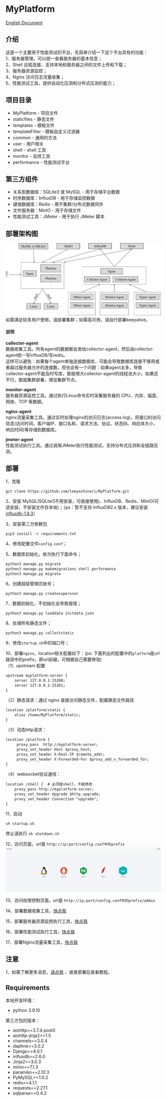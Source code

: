 # MyPlatform
[English Document](https://github.com/leeyoshinari/MyPlatform/blob/main/README.md)

## 介绍
这是一个主要用于性能测试的平台，先简单介绍一下这个平台具有的功能：<br>
1、服务器管理，可以统一查看服务器的基本信息；<br>
2、Shell 远程连接，支持本地和服务器之间的文件上传和下载；<br>
3、服务器资源监控；<br>
4、Nginx 访问日志流量收集；<br>
5、性能测试工具，提供自动化压测和分布式压测的能力；<br>

## 项目目录
- MyPlatform - 项目文件
- staticfiles - 静态文件
- templates - 模板文件
- templateFilter - 模板自定义过滤器
- common - 通用的方法
- user - 用户相关
- shell - shell 工具
- monitor - 监控工具
- performance - 性能测试平台

## 第三方组件
- 关系型数据库：SQLite3 或 MySQL - 用于存储平台数据
- 时序数据库：InfluxDB - 用于存储监控数据
- 键值数据库：Redis - 用于集群/分布式数据同步
- 文件服务器：MinIO - 用于存储文件
- 性能测试工具：JMeter - 用于执行 JMeter 脚本

## 部署架构图
![](https://github.com/leeyoshinari/MyPlatform/blob/main/staticfiles/img/myPlarform.png)
如需满足较多用户使用，请部署集群；如需高可用，请自行部署keepalive。

#### 说明
**collector-agent**<br>
数据收集工具。所有agent的数据都会发给collector-agent，然后由collector-agent统一写InfluxDB/写redis。<br>
这样可以避免：如果每个agent单独连接数据库，可能会导致数据库连接不够用或者超过服务器允许的连接数。但也会有一个问题：如果agent太多，导致collector-agent不能及时写库，那就增大collector-agent的线程池大小，如果还不行，那就集群部署，增加集群节点。

**monitor-agent**<br>
服务器资源监控工具。通过执行Linux命令实时采集服务器的 CPU、内存、磁盘、网络、TCP 等数据。

**nginx-agent**<br>
nginx流量采集工具。通过实时处理nginx的访问日志(access.log)，将接口的访问信息(访问时间、客户端IP、接口名称、请求方法、协议、状态码、响应体大小、响应时间)等存储到数据库。<br>

**jmeter-agent**<br>
性能测试执行工具。通过调用JMeter执行性能测试，支持分布式压测和全链路压测。

## 部署
1、克隆 
```shell script
git clone https://github.com/leeyoshinari/MyPlatform.git
``` 

2、安装 MySQL(SQLite3不用安装，可直接使用)、InfluxDB、Redis、MinIO(可选安装，不安装文件存本地)；（ps：暂不支持 InfluxDB2.x 版本，建议安装[ influxdb-1.8.3](https://dl.influxdata.com/influxdb/releases/influxdb-1.8.3.x86_64.rpm )）

3、安装第三方依赖包 
```shell script
pip3 install -r requirements.txt
```

4、修改配置文件`config.conf`；

5、数据库初始化，依次执行下面命令；
```shell script
python3 manage.py migrate
python3 manage.py makemigrations shell performance
python3 manage.py migrate
```

6、创建超级管理员账号；
```shell script
python3 manage.py createsuperuser
```

7、数据初始化，不初始化会导致报错；
```shell script
python3 manage.py loaddata initdata.json
```

8、处理所有静态文件；
```shell script
python3 manage.py collectstatic
```

9、修改`startup.sh`中的端口号；

10、部署`nginx`，location相关配置如下：(ps: 下面列出的配置中的`platform`是url路径中的prefix，即url前缀，可根据自己需要修改)<br>
（1）upstream 配置
```shell script
upstream myplatform-server {
    server 127.0.0.1:15200;
    server 127.0.0.1:15201;
}
```
（2）静态请求：通过 nginx 直接访问静态文件，配置静态文件路径
```shell script
location /platform/static {
    alias /home/MyPlatform/static;
}
```
（3）动态http请求：
```shell script
location /platform {
     proxy_pass  http://myplatform-server;
     proxy_set_header Host $proxy_host;
     proxy_set_header X-Real-IP $remote_addr;
     proxy_set_header X-Forwarded-For $proxy_add_x_forwarded_for;
}
```
（4）websocket协议通信：
```shell script
location /shell {  # 必须是shell，不能修改
    proxy_pass http://myplatform-server;
    proxy_set_header Upgrade $http_upgrade;
    proxy_set_header Connection "upgrade";
}
```

11、启动
```shell script
sh startup.sh
```
   停止请执行 `sh shutdown.sh`

12、访问页面，url是 `http://ip:port/config.conf中的prefix`
![](https://github.com/leeyoshinari/MyPlatform/blob/main/staticfiles/img/home.JPG)

13、访问权限控制页面，url是 `http://ip:port/config.conf中的prefix/admin`

14、部署数据收集工具，[快点我](https://github.com/leeyoshinari/collector_agent)

15、部署服务器资源监控执行工具，[快点我](https://github.com/leeyoshinari/monitor_agent)

16、部署性能测试执行工具，[快点我](https://github.com/leeyoshinari/jmeter_agent)

17、部署Nginx流量采集工具，[快点我](https://github.com/leeyoshinari/nginx_agent)

## 注意
1、如需了解更多消息，[请点我](https://github.com/leeyoshinari/MyPlatform/blob/main/templates/course_zh.md) ，或者部署后查看教程。

## Requirements
本地开发环境：
- python 3.9.10

第三方包的版本：
- aiohttp==3.7.4.post0
- aiohttp-jinja2==1.5
- channels==3.0.4
- daphne==3.0.2
- Django==4.0.1
- influxdb==2.6.0
- Jinja2==3.0.3
- minio==7.1.3
- paramiko==2.10.3
- PyMySQL==1.0.2
- redis==4.1.1
- requests==2.27.1
- sqlparse==0.4.2

